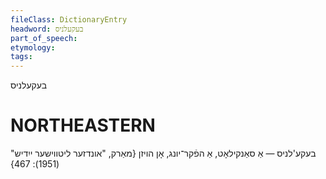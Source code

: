 ```yaml
---
fileClass: DictionaryEntry
headword: בעקעלניס
part_of_speech: 
etymology: 
tags: 
---
```

בעקעלניס

NORTHEASTERN
==============

בעקע'לניס — אַ סאַנקילאָט, אַ הפֿקר־יונג, אָן הויזן
{מאַרק, "אונדזער ליטווישער ייִדיש" (1951): 467}
